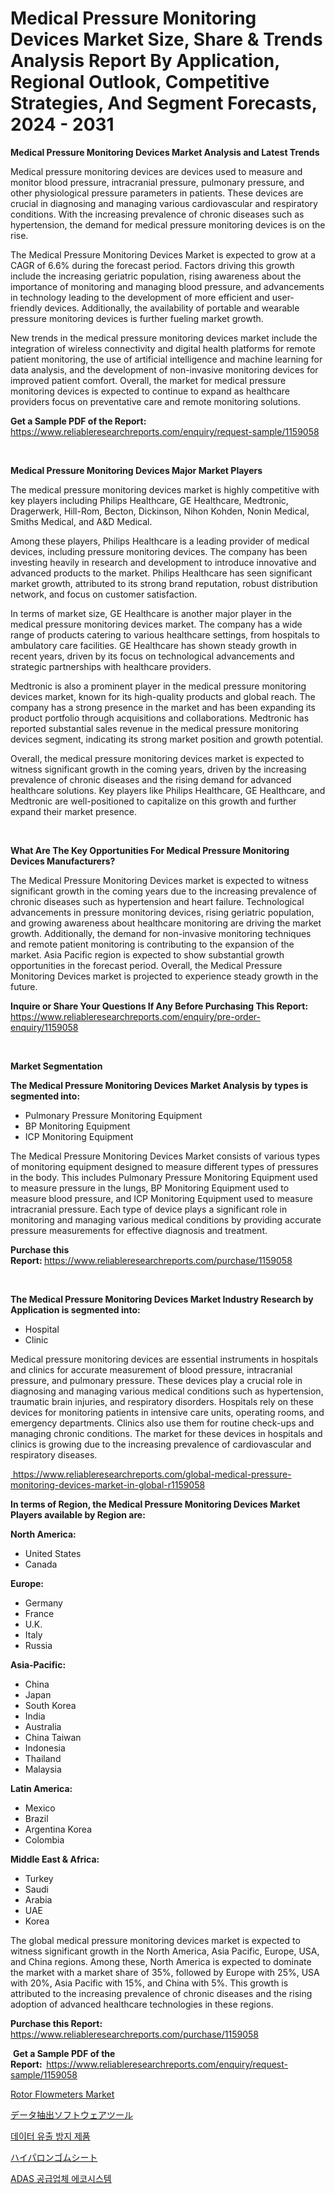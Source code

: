 <p><h1>Medical Pressure Monitoring Devices Market Size, Share & Trends Analysis Report By Application, Regional Outlook, Competitive Strategies, And Segment Forecasts, 2024 - 2031</h1></p><p><strong>Medical Pressure Monitoring Devices Market Analysis and Latest Trends</strong></p>
<p><p>Medical pressure monitoring devices are devices used to measure and monitor blood pressure, intracranial pressure, pulmonary pressure, and other physiological pressure parameters in patients. These devices are crucial in diagnosing and managing various cardiovascular and respiratory conditions. With the increasing prevalence of chronic diseases such as hypertension, the demand for medical pressure monitoring devices is on the rise.</p><p>The Medical Pressure Monitoring Devices Market is expected to grow at a CAGR of 6.6% during the forecast period. Factors driving this growth include the increasing geriatric population, rising awareness about the importance of monitoring and managing blood pressure, and advancements in technology leading to the development of more efficient and user-friendly devices. Additionally, the availability of portable and wearable pressure monitoring devices is further fueling market growth.</p><p>New trends in the medical pressure monitoring devices market include the integration of wireless connectivity and digital health platforms for remote patient monitoring, the use of artificial intelligence and machine learning for data analysis, and the development of non-invasive monitoring devices for improved patient comfort. Overall, the market for medical pressure monitoring devices is expected to continue to expand as healthcare providers focus on preventative care and remote monitoring solutions.</p></p>
<p><strong>Get a Sample PDF of the Report:&nbsp;</strong> <a href="https://www.reliableresearchreports.com/enquiry/request-sample/1159058">https://www.reliableresearchreports.com/enquiry/request-sample/1159058</a></p>
<p>&nbsp;</p>
<p><strong>Medical Pressure Monitoring Devices Major Market Players</strong></p>
<p><p>The medical pressure monitoring devices market is highly competitive with key players including Philips Healthcare, GE Healthcare, Medtronic, Dragerwerk, Hill-Rom, Becton, Dickinson, Nihon Kohden, Nonin Medical, Smiths Medical, and A&D Medical.</p><p>Among these players, Philips Healthcare is a leading provider of medical devices, including pressure monitoring devices. The company has been investing heavily in research and development to introduce innovative and advanced products to the market. Philips Healthcare has seen significant market growth, attributed to its strong brand reputation, robust distribution network, and focus on customer satisfaction.</p><p>In terms of market size, GE Healthcare is another major player in the medical pressure monitoring devices market. The company has a wide range of products catering to various healthcare settings, from hospitals to ambulatory care facilities. GE Healthcare has shown steady growth in recent years, driven by its focus on technological advancements and strategic partnerships with healthcare providers.</p><p>Medtronic is also a prominent player in the medical pressure monitoring devices market, known for its high-quality products and global reach. The company has a strong presence in the market and has been expanding its product portfolio through acquisitions and collaborations. Medtronic has reported substantial sales revenue in the medical pressure monitoring devices segment, indicating its strong market position and growth potential.</p><p>Overall, the medical pressure monitoring devices market is expected to witness significant growth in the coming years, driven by the increasing prevalence of chronic diseases and the rising demand for advanced healthcare solutions. Key players like Philips Healthcare, GE Healthcare, and Medtronic are well-positioned to capitalize on this growth and further expand their market presence.</p></p>
<p>&nbsp;</p>
<p><strong>What Are The Key Opportunities For Medical Pressure Monitoring Devices Manufacturers?</strong></p>
<p><p>The Medical Pressure Monitoring Devices market is expected to witness significant growth in the coming years due to the increasing prevalence of chronic diseases such as hypertension and heart failure. Technological advancements in pressure monitoring devices, rising geriatric population, and growing awareness about healthcare monitoring are driving the market growth. Additionally, the demand for non-invasive monitoring techniques and remote patient monitoring is contributing to the expansion of the market. Asia Pacific region is expected to show substantial growth opportunities in the forecast period. Overall, the Medical Pressure Monitoring Devices market is projected to experience steady growth in the future.</p></p>
<p><strong>Inquire or Share Your Questions If Any Before Purchasing This Report:</strong> <a href="https://www.reliableresearchreports.com/enquiry/pre-order-enquiry/1159058">https://www.reliableresearchreports.com/enquiry/pre-order-enquiry/1159058</a></p>
<p>&nbsp;</p>
<p><strong>Market Segmentation</strong></p>
<p><strong>The Medical Pressure Monitoring Devices Market Analysis by types is segmented into:</strong></p>
<p><ul><li>Pulmonary Pressure Monitoring Equipment</li><li>BP Monitoring Equipment</li><li>ICP Monitoring Equipment</li></ul></p>
<p><p>The Medical Pressure Monitoring Devices Market consists of various types of monitoring equipment designed to measure different types of pressures in the body. This includes Pulmonary Pressure Monitoring Equipment used to measure pressure in the lungs, BP Monitoring Equipment used to measure blood pressure, and ICP Monitoring Equipment used to measure intracranial pressure. Each type of device plays a significant role in monitoring and managing various medical conditions by providing accurate pressure measurements for effective diagnosis and treatment.</p></p>
<p><strong>Purchase this Report:&nbsp;</strong><a href="https://www.reliableresearchreports.com/purchase/1159058">https://www.reliableresearchreports.com/purchase/1159058</a></p>
<p>&nbsp;</p>
<p><strong>The Medical Pressure Monitoring Devices Market Industry Research by Application is segmented into:</strong></p>
<p><ul><li>Hospital</li><li>Clinic</li></ul></p>
<p><p>Medical pressure monitoring devices are essential instruments in hospitals and clinics for accurate measurement of blood pressure, intracranial pressure, and pulmonary pressure. These devices play a crucial role in diagnosing and managing various medical conditions such as hypertension, traumatic brain injuries, and respiratory disorders. Hospitals rely on these devices for monitoring patients in intensive care units, operating rooms, and emergency departments. Clinics also use them for routine check-ups and managing chronic conditions. The market for these devices in hospitals and clinics is growing due to the increasing prevalence of cardiovascular and respiratory diseases.</p></p>
<p><a href="https://www.reliableresearchreports.com/global-medical-pressure-monitoring-devices-market-in-global-r1159058">&nbsp;https://www.reliableresearchreports.com/global-medical-pressure-monitoring-devices-market-in-global-r1159058</a></p>
<p><strong>In terms of Region, the Medical Pressure Monitoring Devices Market Players available by Region are:</strong></p>
<p>
    <p> <strong> North America: </strong>
        <ul>
            <li>United States</li>
            <li>Canada</li>
        </ul>
        </p> 
    <p> <strong> Europe: </strong>
        <ul>
            <li>Germany</li>
            <li>France</li>
            <li>U.K.</li>
            <li>Italy</li>
            <li>Russia</li>
        </ul>
        </p> 
    <p> <strong> Asia-Pacific: </strong>
        <ul>
            <li>China</li>
            <li>Japan</li>
            <li>South Korea</li>
            <li>India</li>
            <li>Australia</li>
            <li>China Taiwan</li>
            <li>Indonesia</li>
            <li>Thailand</li>
            <li>Malaysia</li>
        </ul>
        </p> 
    <p> <strong> Latin America: </strong>
        <ul>
            <li>Mexico</li>
            <li>Brazil</li>
            <li>Argentina Korea</li>
            <li>Colombia</li>
        </ul>
        </p> 
    <p> <strong> Middle East & Africa: </strong>
        <ul>
            <li>Turkey</li>
            <li>Saudi</li>
            <li>Arabia</li>
            <li>UAE</li>
            <li>Korea</li>
        </ul>
    </p>
    </p>
<p><p>The global medical pressure monitoring devices market is expected to witness significant growth in the North America, Asia Pacific, Europe, USA, and China regions. Among these, North America is expected to dominate the market with a market share of 35%, followed by Europe with 25%, USA with 20%, Asia Pacific with 15%, and China with 5%. This growth is attributed to the increasing prevalence of chronic diseases and the rising adoption of advanced healthcare technologies in these regions.</p></p>
<p><strong>Purchase this Report: </strong><a href="https://www.reliableresearchreports.com/purchase/1159058">https://www.reliableresearchreports.com/purchase/1159058</a></p>
<p>&nbsp;<strong>Get a Sample PDF of the Report:&nbsp;&nbsp;</strong><a href="https://www.reliableresearchreports.com/enquiry/request-sample/1159058">https://www.reliableresearchreports.com/enquiry/request-sample/1159058</a></p>
<p><strong></strong></p>
<p><p><a href="https://github.com/EunaWiegad2023/Market-Research-Report-List-1/blob/main/rotor-flowmeters-market.md">Rotor Flowmeters Market</a></p><p><a href="https://medium.com/@pedrogers56456/%E3%83%87%E3%83%BC%E3%82%BF%E6%8A%BD%E5%87%BA%E3%82%BD%E3%83%95%E3%83%88%E3%82%A6%E3%82%A7%E3%82%A2%E3%83%84%E3%83%BC%E3%83%AB%E5%B8%82%E5%A0%B4%E3%82%B7%E3%82%A7%E3%82%A2%E3%81%AE%E9%80%B2%E5%8C%96%E3%81%A8%E5%B8%82%E5%A0%B4%E6%88%90%E9%95%B7%E3%83%88%E3%83%AC%E3%83%B3%E3%83%892024%E5%B9%B4%E3%81%8B%E3%82%892031%E5%B9%B4%E3%81%BE%E3%81%A7-d61efef96cb0">データ抽出ソフトウェアツール</a></p><p><a href="https://medium.com/@lilmama456456/%EB%8D%B0%EC%9D%B4%ED%84%B0-%EC%9C%A0%EC%B6%9C-%EB%B0%A9%EC%A7%80-%EC%A0%9C%ED%92%88-%EC%8B%9C%EC%9E%A5-%EB%8F%99%ED%96%A5-%EB%B0%8F-%EC%8B%9C%EC%9E%A5-%EB%B6%84%EC%84%9D%EC%9D%80-2024%EB%85%84%EB%B6%80%ED%84%B0-2031%EB%85%84%EA%B9%8C%EC%A7%80-%EC%98%88%EC%83%81%EB%90%A9%EB%8B%88%EB%8B%A4-9ab4ad27a5f1">데이터 유출 방지 제품</a></p><p><a href="https://github.com/LenoraKris2023/Market-Research-Report-List-1/blob/main/759016588487.md">ハイパロンゴムシート</a></p><p><a href="https://medium.com/@frankfurter67567/adas-%EA%B3%B5%EA%B8%89%EC%97%85%EC%B2%B4-%EC%83%9D%ED%83%9C%EA%B3%84-%EC%8B%9C%EC%9E%A5%EC%9D%80-%EC%8B%9C%EC%9E%A5-%EC%A0%90%EC%9C%A0%EC%9C%A8-%EA%B7%9C%EB%AA%A8-%EB%B0%8F-2031%EB%85%84%EA%B9%8C%EC%A7%80%EC%9D%98-%EC%98%88%EC%83%81-%EC%98%88%EC%B8%A1%EC%97%90-%EC%B4%88%EC%A0%90%EC%9D%84-%EB%A7%9E%EC%B6%A5%EB%8B%88%EB%8B%A4-85450e433a35">ADAS 공급업체 에코시스템</a></p></p>